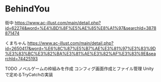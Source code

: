 # BehindYou

街中
https://www.ac-illust.com/main/detail.php?id=62274&word=%E4%BD%8F%E5%AE%85%E8%A1%97&searchId=3878871474

くまちゃん
https://www.ac-illust.com/main/detail.php?id=2650417&word=%E6%8C%87%E5%B7%AE%E3%81%97%E3%83%9D%E3%83%BC%E3%82%BA%E3%81%AE%E3%82%AF%E3%83%9E&searchId=74425193

TODO
ノベルゲームの枠組みを作成
コンフィグ画面作成とファイル管理
 Unityで定めるTryCatchの実装